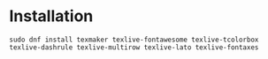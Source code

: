 # Installation

```
sudo dnf install texmaker texlive-fontawesome texlive-tcolorbox texlive-dashrule texlive-multirow texlive-lato texlive-fontaxes
```


